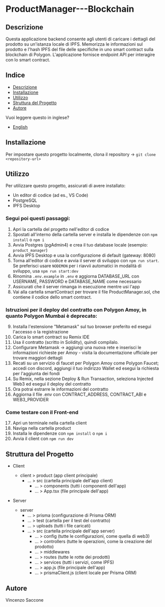 # ProductManager---Blockchain

## Descrizione
Questa applicazione backend consente agli utenti di caricare i dettagli del prodotto su un'istanza locale di IPFS. Memorizza le informazioni sul prodotto e l'hash IPFS del file delle specifiche in uno smart contract sulla blockchain di Polygon. L'applicazione fornisce endpoint API per interagire con lo smart contract.

## Indice
- [Descrizione](#descrizione)
- [Installazione](#installazione)
- [Utilizzo](#utilizzo)
- [Struttura del Progetto](#struttura-del-progetto)
- [Autore](#autore)

Vuoi leggere questo in inglese?
- [English](README.md)


## Installazione
Per impostare questo progetto localmente, clona il repository -> `git clone <repository-url>`


## Utilizzo
Per utilizzare questo progetto, assicurati di avere installato:
- Un editor di codice (ad es., VS Code)
- PostgreSQL
- IPFS Desktop

### Segui poi questi passaggi:

1. Apri la cartella del progetto nell'editor di codice
2. Spostati all'interno della cartella server e installa le dipendenze con `npm install` o `npm i`
3. Avvia Postgres (pgAdmin4) e crea il tuo database locale (esempio: `product_manager`)
4. Avvia IPFS Desktop e usa la configurazione di default (gateway: 8080)
5. Torna all'editor di codice e avvia il server di sviluppo con `npm run start`. Se preferisci usare `NODEMON` per i riavvii automatici in modalità di sviluppo, usa `npm run start:dev`
6. Rinomina `.env.example` in `.env` e aggiorna DATABASE_URL con USERNAME, PASSWORD e DATABASE_NAME come necessario
7. Assicurati che il server rimanga in esecuzione mentre usi l'app
8. Vai alla cartella smartContract per trovare il file ProductManager.sol, che contiene il codice dello smart contract.

### Istruzioni per il deploy del contratto con Polygon Amoy, in quanto Polygon Mumbai è deprecato:

9. Installa l'estensione "Metamask" sul tuo browser preferito ed esegui l'accesso o la registrazione
10. Carica lo smart contract su Remix IDE
11. Usa il contratto (scritto in Solidity), quindi compilalo.
12. Configurare Metamask -> aggiungi una nuova rete e inserisci le informazioni richieste per Amoy - visita la documentazione ufficiale per trovare maggiori dettagli
13. Recati su un servizio di faucet per Polygon Amoy come Polygon Faucet; accedi con discord, aggiungi il tuo indirizzo Wallet ed esegui la richiesta per l'aggiunta dei fondi
14. Su Remix, nella sezione Deploy & Run Transaction, seleziona Injected Web3 ed esegui il deploy del contratto
15. Ora potrai estrarre le informazioni del contratto 
16. Aggiorna il file .env con CONTRACT_ADDRESS, CONTRACT_ABI e WEB3_PROVIDER

### Come testare con il Front-end
17. Apri un terminale nella cartella client
18. Naviga nella cartella product
19. Installa le dipendenze con `npm install` o `npm i`
20. Avvia il client con `npm run dev`


## Struttura del Progetto
- Client
    - client > product (app client principale)
        - ... > src (cartella principale dell'app client)
            - ... > components (tutti i componenti dell'app)
            - ... > App.tsx (file principale dell'app)

- Server 
    - server
        - ... > prisma (configurazione di Prisma ORM)
        - ... > test (cartella per il test del contratto)
        - ... > uploads (tutti i file caricati)
        - ... > src (cartella principale dell'app server)
            - ... > config (tutte le configurazioni, come quella di web3)
            - ... > controllers (tutte le operazioni, come la creazione del prodotto)
            - ... > middlewares
            - ... > routes (tutte le rotte dei prodotti)
            - ... > services (tutti i servizi, come IPFS)
            - ... > app.js (file principale dell'app)
            - ... > prismaClient.js (client locale per Prisma ORM)


## Autore
Vincenzo Saccone
